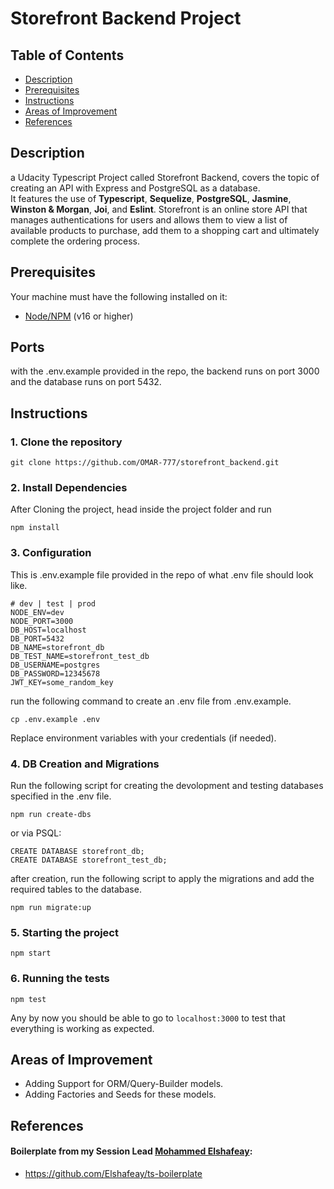 # Storefront Backend Project

## Table of Contents

* [Description](#Description)
* [Prerequisites](#Prerequisites)
* [Instructions](#Instructions)
* [Areas of Improvement](#Improvement)
* [References](#References)

## Description

a Udacity Typescript Project called Storefront Backend, covers the topic of creating an API with Express and PostgreSQL as a database.\
It features the use of **Typescript**, **Sequelize**, **PostgreSQL**, **Jasmine**, **Winston & Morgan**, **Joi**, and **Eslint**.
Storefront is an online store API that manages authentications for users and allows them to view a list of available products to purchase, add them to a shopping cart and ultimately complete the ordering process.

## Prerequisites
Your machine must have the following installed on it:
- [Node/NPM](https://nodejs.org/en/download/) (v16 or higher)

## Ports
with the .env.example provided in the repo, the backend runs on port 3000 and the database runs on port 5432.

## Instructions
### 1. Clone the repository
```
git clone https://github.com/OMAR-777/storefront_backend.git
```

### 2. Install Dependencies
After Cloning the project, head inside the project folder and run
```
npm install
```


### 3. Configuration
This is .env.example file provided in the repo of what .env file should look like.
```
# dev | test | prod
NODE_ENV=dev
NODE_PORT=3000
DB_HOST=localhost
DB_PORT=5432
DB_NAME=storefront_db
DB_TEST_NAME=storefront_test_db
DB_USERNAME=postgres
DB_PASSWORD=12345678
JWT_KEY=some_random_key
```

run the following command to create an .env file from .env.example.
```
cp .env.example .env
```

Replace environment variables with your credentials (if needed).



### 4.  DB Creation and Migrations
Run the following script for creating the devolopment and testing databases specified in the .env file.
``` 
npm run create-dbs
```
or via PSQL:
```
CREATE DATABASE storefront_db;
CREATE DATABASE storefront_test_db;
```

after creation, run the following script to apply the migrations and add the required tables to the database.

``` 
npm run migrate:up
```

### 5. Starting the project
```
npm start
```

### 6. Running the tests
```
npm test
```

Any by now you should be able to go to `localhost:3000` to test that everything is working as expected.

## Areas of Improvement <a name="Improvement"></a>
- Adding Support for ORM/Query-Builder models.
- Adding Factories and Seeds for these models.


## References <a name="References"></a>
#### Boilerplate from my Session Lead <a href="https://github.com/Elshafeay/">Mohammed Elshafeay</a>:
- https://github.com/Elshafeay/ts-boilerplate
